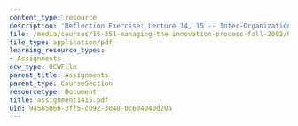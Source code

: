 ```yaml
---
content_type: resource
description: 'Reflection Exercise: Lecture 14, 15 -- Inter-Organizational Networks'
file: /media/courses/15-351-managing-the-innovation-process-fall-2002/945650663ff5cb9230480c604040d20a_assignment1415.pdf
file_type: application/pdf
learning_resource_types:
- Assignments
ocw_type: OCWFile
parent_title: Assignments
parent_type: CourseSection
resourcetype: Document
title: assignment1415.pdf
uid: 94565066-3ff5-cb92-3048-0c604040d20a
---
```

